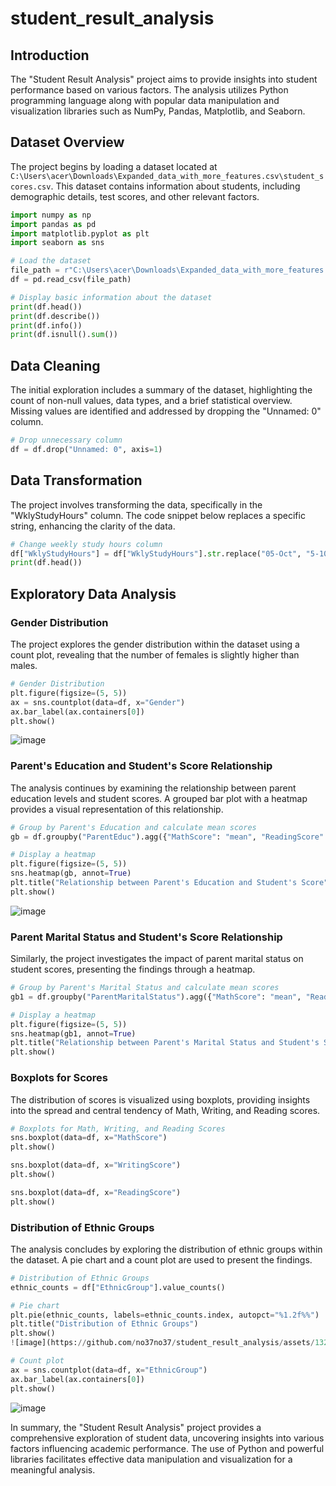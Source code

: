# student_result_analysis

## Introduction

The "Student Result Analysis" project aims to provide insights into student performance based on various factors. The analysis utilizes Python programming language along with popular data manipulation and visualization libraries such as NumPy, Pandas, Matplotlib, and Seaborn.

## Dataset Overview

The project begins by loading a dataset located at `C:\Users\acer\Downloads\Expanded_data_with_more_features.csv\student_scores.csv`. This dataset contains information about students, including demographic details, test scores, and other relevant factors.

```python
import numpy as np
import pandas as pd
import matplotlib.pyplot as plt
import seaborn as sns

# Load the dataset
file_path = r"C:\Users\acer\Downloads\Expanded_data_with_more_features.csv\student_scores.csv"
df = pd.read_csv(file_path)

# Display basic information about the dataset
print(df.head())
print(df.describe())
print(df.info())
print(df.isnull().sum())
```

## Data Cleaning

The initial exploration includes a summary of the dataset, highlighting the count of non-null values, data types, and a brief statistical overview. Missing values are identified and addressed by dropping the "Unnamed: 0" column.

```python
# Drop unnecessary column
df = df.drop("Unnamed: 0", axis=1)
```

## Data Transformation

The project involves transforming the data, specifically in the "WklyStudyHours" column. The code snippet below replaces a specific string, enhancing the clarity of the data.

```python
# Change weekly study hours column
df["WklyStudyHours"] = df["WklyStudyHours"].str.replace("05-Oct", "5-10")
print(df.head())
```

## Exploratory Data Analysis

### Gender Distribution

The project explores the gender distribution within the dataset using a count plot, revealing that the number of females is slightly higher than males.

```python
# Gender Distribution
plt.figure(figsize=(5, 5))
ax = sns.countplot(data=df, x="Gender")
ax.bar_label(ax.containers[0])
plt.show()
```
![image](https://github.com/no37no37/student_result_analysis/assets/132648428/aad4f522-03a7-4304-933c-80ba8a526acf)


### Parent's Education and Student's Score Relationship

The analysis continues by examining the relationship between parent education levels and student scores. A grouped bar plot with a heatmap provides a visual representation of this relationship.

```python
# Group by Parent's Education and calculate mean scores
gb = df.groupby("ParentEduc").agg({"MathScore": "mean", "ReadingScore": "mean", "WritingScore": "mean"})

# Display a heatmap
plt.figure(figsize=(5, 5))
sns.heatmap(gb, annot=True)
plt.title("Relationship between Parent's Education and Student's Score")
plt.show()
```
![image](https://github.com/no37no37/student_result_analysis/assets/132648428/d084e209-bf07-4e67-8172-f8db17c50d5d)


### Parent Marital Status and Student's Score Relationship

Similarly, the project investigates the impact of parent marital status on student scores, presenting the findings through a heatmap.

```python
# Group by Parent's Marital Status and calculate mean scores
gb1 = df.groupby("ParentMaritalStatus").agg({"MathScore": "mean", "ReadingScore": "mean", "WritingScore": "mean"})

# Display a heatmap
plt.figure(figsize=(5, 5))
sns.heatmap(gb1, annot=True)
plt.title("Relationship between Parent's Marital Status and Student's Score")
plt.show()
```

### Boxplots for Scores

The distribution of scores is visualized using boxplots, providing insights into the spread and central tendency of Math, Writing, and Reading scores.

```python
# Boxplots for Math, Writing, and Reading Scores
sns.boxplot(data=df, x="MathScore")
plt.show()

sns.boxplot(data=df, x="WritingScore")
plt.show()

sns.boxplot(data=df, x="ReadingScore")
plt.show()
```

### Distribution of Ethnic Groups

The analysis concludes by exploring the distribution of ethnic groups within the dataset. A pie chart and a count plot are used to present the findings.

```python
# Distribution of Ethnic Groups
ethnic_counts = df["EthnicGroup"].value_counts()

# Pie chart
plt.pie(ethnic_counts, labels=ethnic_counts.index, autopct="%1.2f%%")
plt.title("Distribution of Ethnic Groups")
plt.show()
![image](https://github.com/no37no37/student_result_analysis/assets/132648428/67b3fd41-2c1e-43c0-b8b4-3e21743c4a62)

# Count plot
ax = sns.countplot(data=df, x="EthnicGroup")
ax.bar_label(ax.containers[0])
plt.show()
```
![image](https://github.com/no37no37/student_result_analysis/assets/132648428/525a7fab-7cf1-4ab0-8652-7da3275bb249)

In summary, the "Student Result Analysis" project provides a comprehensive exploration of student data, uncovering insights into various factors influencing academic performance. The use of Python and powerful libraries facilitates effective data manipulation and visualization for a meaningful analysis.
